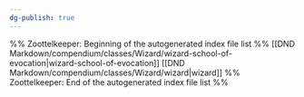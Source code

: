 ```yaml
---
dg-publish: true
---
```

%% Zoottelkeeper: Beginning of the autogenerated index file list  %%
 [[DND Markdown/compendium/classes/Wizard/wizard-school-of-evocation|wizard-school-of-evocation]]
 [[DND Markdown/compendium/classes/Wizard/wizard|wizard]]
%% Zoottelkeeper: End of the autogenerated index file list  %%
